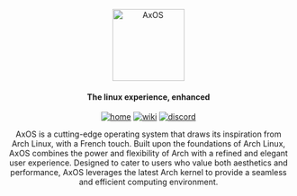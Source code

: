 <p align="center">
  <a href="https://axos-project.github.io"><img src="https://user-images.githubusercontent.com/110931544/250184275-f5b3bcf2-8dac-4d08-9c93-f83f18150d43.png" height="128" width="128" alt="AxOS"></a>
</p>

<h4 align="center">The linux experience, enhanced</h4>

<p align="center">
  <a href="https://www.axos-project.com" target="_blank"><img alt="home" src="https://img.shields.io/badge/HOME-darkblue?style=flat-square"></a>
  <a href="https://www.axos-project.com/docs" target="_blank"><img alt="wiki" src="https://img.shields.io/badge/WIKI-red?style=flat-square"></a>
  <a href="https://discord.gg/xQdtDBFms" target="_blank"><img alt="discord" src="https://img.shields.io/badge/DISCORD-blue?style=flat-square"></a>
</p>

<p align="center">
AxOS is a cutting-edge operating system that draws its inspiration from Arch Linux, with a French touch. Built upon the foundations of Arch Linux, AxOS combines the power and flexibility of Arch with a refined and elegant user experience. Designed to cater to users who value both aesthetics and performance, AxOS leverages the latest Arch kernel to provide a seamless and efficient computing environment.
</p>
